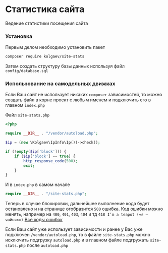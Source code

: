# Статистика сайта
Ведение статистики посещения сайта

### Установка
Первым делом необходимо установить пакет
```sh
composer require kolgaev/site-stats
```
Затем создать структуру базы данных используя файл `config/database.sql`

### Использование на самодельных движках
Если Ваш сайт не использует никаких `composer` зависимостей, то можно создать файл в корне проект с любым именем и подключить его в главном `index.php`

Файл `site-stats.php`
```php
<?php

require __DIR__ . "/vendor/autoload.php";

$ip = (new \Kolgaev\IpInfo\Ip())->check();

if (!empty($ip['block'])) {
    if ($ip['block'] == true) {
        http_response_code(500);
        exit;
    }
}
```
И в `index.php` в самом начале
```php
require __DIR__ . "/site-stats.php";
```

Теперь в случае блокировки, дальнейшее выполнение кода будет остановлено и на странице отобразится `500` ошибка.
Код ошибки можно менять, например на `400`, `401`, `403`, `404` и тд
`418 I’m a teapot («я — чайник»)`
[Все коды ошибок](https://ru.wikipedia.org/wiki/%D0%A1%D0%BF%D0%B8%D1%81%D0%BE%D0%BA_%D0%BA%D0%BE%D0%B4%D0%BE%D0%B2_%D1%81%D0%BE%D1%81%D1%82%D0%BE%D1%8F%D0%BD%D0%B8%D1%8F_HTTP)

Если Ваш сайт уже использует зависимости и ранее у Вас уже подключен `/vendor/autoload.php`, то в файле `site-stats.php` можно исключить подгрузку `autoload.php` и в главном файле подгружать `site-stats.php` после `autoload.php`
